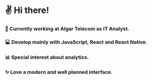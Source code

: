 # ✌ Hi there!
### 💼 Currently working at Algar Telecom as IT Analyst.
### 💻 Develop mainly with JavaScript, React and React Native.
### 📊 Special interest about analytics.
### ✨ Love a modern and well planned interface.



<!--
**GabrielQueirozNunes/GabrielQueirozNunes** is a ✨ _special_ ✨ repository because its `README.md` (this file) appears on your GitHub profile.

Here are some ideas to get you started:

- 🔭 I’m currently working on ...
- 🌱 I’m currently learning ...
- 👯 I’m looking to collaborate on ...
- 🤔 I’m looking for help with ...
- 💬 Ask me about ...
- 📫 How to reach me: ...
- 😄 Pronouns: ...
- ⚡ Fun fact: ...
-->
